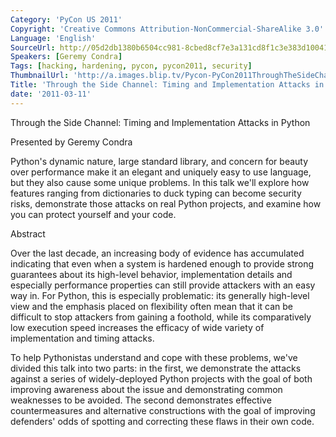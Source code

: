 ```yaml
---
Category: 'PyCon US 2011'
Copyright: 'Creative Commons Attribution-NonCommercial-ShareAlike 3.0'
Language: 'English'
SourceUrl: http://05d2db1380b6504cc981-8cbed8cf7e3a131cd8f1c3e383d10041.r93.cf2.rackcdn.com/pycon-us-2011/423_through-the-side-channel-timing-and-implementation-attacks-in-python.mp4
Speakers: [Geremy Condra]
Tags: [hacking, hardening, pycon, pycon2011, security]
ThumbnailUrl: 'http://a.images.blip.tv/Pycon-PyCon2011ThroughTheSideChannelTimingAndImplementationAt601.png'
Title: 'Through the Side Channel: Timing and Implementation Attacks in Python'
date: '2011-03-11'
---
```

Through the Side Channel: Timing and Implementation Attacks in Python

Presented by Geremy Condra

Python's dynamic nature, large standard library, and concern for beauty over
performance make it an elegant and uniquely easy to use language, but they
also cause some unique problems. In this talk we'll explore how features
ranging from dictionaries to duck typing can become security risks,
demonstrate those attacks on real Python projects, and examine how you can
protect yourself and your code.

Abstract

Over the last decade, an increasing body of evidence has accumulated
indicating that even when a system is hardened enough to provide strong
guarantees about its high-level behavior, implementation details and
especially performance properties can still provide attackers with an easy way
in. For Python, this is especially problematic: its generally high-level view
and the emphasis placed on flexibility often mean that it can be difficult to
stop attackers from gaining a foothold, while its comparatively low execution
speed increases the efficacy of wide variety of implementation and timing
attacks.

To help Pythonistas understand and cope with these problems, we've divided
this talk into two parts: in the first, we demonstrate the attacks against a
series of widely-deployed Python projects with the goal of both improving
awareness about the issue and demonstrating common weaknesses to be avoided.
The second demonstrates effective countermeasures and alternative
constructions with the goal of improving defenders' odds of spotting and
correcting these flaws in their own code.

